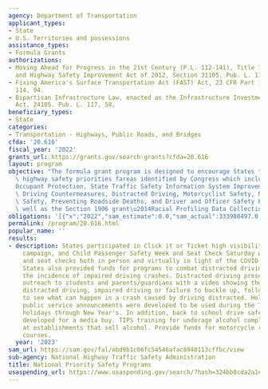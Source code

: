 ```yaml
---
agency: Department of Transportation
applicant_types:
- State
- U.S. Territories and possessions
assistance_types:
- Formula Grants
authorizations:
- Moving Ahead for Progress in the 21st Century (P.L. 112-141), Title I- Motor Vehicle
  and Highway Safety Improvement Act of 2012, Section 31105. Pub. L. 112, 141.
- Fixing America's Surface Transportation Act (FAST) Act, 23 CFR Part 1300. Pub. L.
  114, 94.
- Bipartisan Infrastructure Law, enacted as the Infrastructure Investment and Jobs
  Act, 24105. Pub. L. 117, 58.
beneficiary_types:
- State
categories:
- Transportation - Highways, Public Roads, and Bridges
cfda: '20.616'
fiscal_year: '2022'
grants_url: https://grants.gov/search-grants?cfda=20.616
layout: program
objective: "The formula grant program is designed to encourage States to address national\
  \ highway safety priorities fareas identified by Congress which includes \u2014\
  Occupant Protection, State Traffic Safety Information System Improvements, Impaired\
  \ Driving Countermeasures, Distracted Driving, Motorcyclist Safety, Nonmotorized\
  \ Safety, Preventing Roadside Deaths, and Driver and Officer Safety Education, as\
  \ well as the Section 1906 grant\u2014Racial Profiling Data Collection."
obligations: '[{"x":"2022","sam_estimate":0.0,"sam_actual":333980497.0,"usa_spending_actual":329700990.88},{"x":"2023","sam_estimate":343310498.0,"sam_actual":0.0,"usa_spending_actual":341359948.1},{"x":"2024","sam_estimate":367500000.0,"sam_actual":0.0,"usa_spending_actual":0.0}]'
permalink: /program/20.616.html
popular_name: ''
results:
- description: States participated in Click it or Ticket high visibility enforcement
    campaign, and Child Passenger Safety Week and Seat Check Saturday with press events
    and seat checks both in person and virtually in light of the COVID-19 health emergency.
    States also provided funds for programs to combat distracted driving and reduce
    the incidence of impaired driving crashes. Distracted driving presentations and
    outreach to students and parents/guardians with a video showing the dangers of
    distracted driving, impaired driving or failure to buckle up, followed by an opportunity
    to see what can happen in a crash caused by driving distracted. Holiday Safety
    public service announcements were developed to be used during the Thanksgiving
    holidays through New Year's. In addition, back to school drive safety spots were
    developed for a media buy. TIPS training for underage alcohol compliance checks
    at establishments that sell alcohol. Provide funds for motorcycle rider training
    courses.
  year: '2023'
sam_url: https://sam.gov/fal/ebd9b1c06fc54546afac8940113cffbc/view
sub-agency: National Highway Traffic Safety Administration
title: National Priority Safety Programs
usaspending_url: https://www.usaspending.gov/search/?hash=324bb8cda2a1e4abc4c74ca4b2634435
---
```


